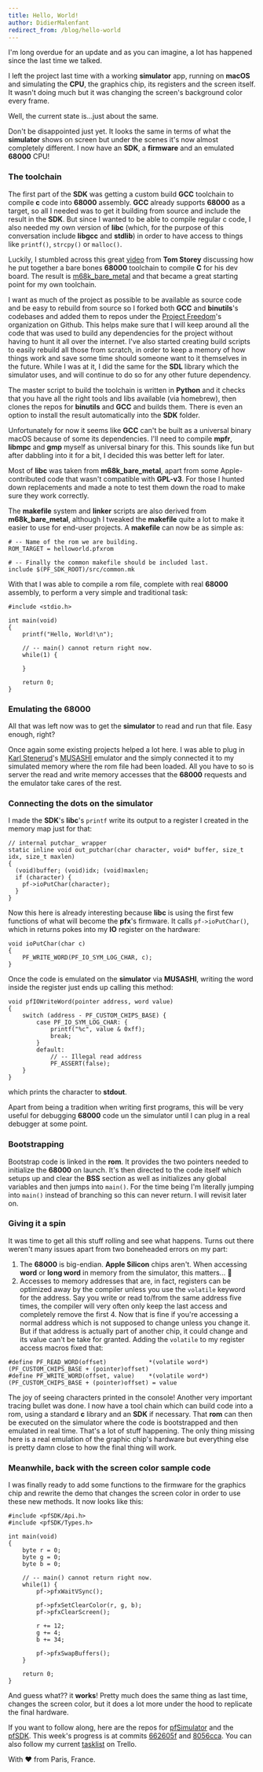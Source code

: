 ```yaml
---
title: Hello, World!
author: DidierMalenfant
redirect_from: /blog/hello-world
---
```


I'm long overdue for an update and as you can imagine, a lot has happened since the last time we talked.

I left the project last time with a working **simulator** app, running on **macOS** and simulating the **CPU**, the graphics chip, its registers and the screen itself. It wasn't doing much but it was changing the screen's background color every frame.

Well, the current state is...just about the same.

Don't be disappointed just yet. It looks the same in terms of what the **simulator** shows on screen but under the scenes it's now almost completely different. I now have an **SDK**, a **firmware** and an emulated **68000** CPU!

### The toolchain

The first part of the **SDK** was getting a custom build **GCC** toolchain to compile **c** code into **68000** assembly. **GCC** already supports **68000** as a target, so all I needed was to get it building from source and include the result in the **SDK**. But since I wanted to be able to compile regular c code, I also needed my own version of **libc** (which, for the purpose of this conversation include **libgcc** and **stdlib**) in order to have access to things like `printf()`, `strcpy()` or `malloc()`.

Luckily, I stumbled across this great [video](https://www.youtube.com/watch?v=E-TZBDJVggA) from **Tom Storey** discussing how he put together a bare bones **68000** toolchain to compile **C** for his dev board. The result is [m68k_bare_metal](https://github.com/tomstorey/m68k_bare_metal) and that became a great starting point for my own toolchain.

I want as much of the project as possible to be available as source code and be easy to rebuild from source so I forked both **GCC** and **binutils**'s codebases and added them to repos under the [Project Freedom](https://github.com/ProjectFreedomGaming)'s organization on Github. This helps make sure that I will keep around all the code that was used to build any dependencies for the project without having to hunt it all over the internet. I've also started creating build scripts to easily rebuild all those from scratch, in order to keep a memory of how things work and save some time should someone want to it themselves in the future. While I was at it, I did the same for the **SDL** library which the simulator uses, and will continue to do so for any other future dependency.

The master script to build the toolchain is written in **Python** and it checks that you have all the right tools and libs available (via homebrew), then clones the repos for **binutils** and **GCC** and builds them. There is even an option to install the result automatically into the **SDK** folder.

Unfortunately for now it seems like **GCC** can't be built as a universal binary macOS because of some its dependencies. I'll need to compile **mpfr**, **libmpc** and **gmp** myself as universal binary for this. This sounds like fun but after dabbling into it for a bit, I decided this was better left for later.

Most of **libc** was taken from **m68k_bare_metal**, apart from some Apple-contributed code that wasn't compatible with **GPL-v3**. For those I hunted down replacements and made a note to test them down the road to make sure they work correctly.

The **makefile** system and **linker** scripts are also derived from **m68k_bare_metal**, although I tweaked the **makefile** quite a lot to make it easier to use for end-user projects. A **makefile** can now be as simple as:
```
# -- Name of the rom we are building.
ROM_TARGET = helloworld.pfxrom

# -- Finally the common makefile should be included last.
include $(PF_SDK_ROOT)/src/common.mk
```

With that I was able to compile a rom file, complete with real **68000** assembly, to perform a very simple and traditional task:
```
#include <stdio.h>

int main(void)
{
    printf("Hello, World!\n");

    // -- main() cannot return right now.
    while(1) {
    
    }

    return 0;
}
```

### Emulating the 68000

All that was left now was to get the **simulator** to read and run that file. Easy enough, right?

Once again some existing projects helped a lot here. I was able to plug in [Karl Stenerud](https://github.com/kstenerud)'s [MUSASHI](https://github.com/kstenerud/Musashi) emulator and the simply connected it to my simulated memory where the rom file had been loaded. All you have to so is server the read and write memory accesses that the **68000** requests and the emulator take cares of the rest.

### Connecting the dots on the simulator

I made the **SDK**'s **libc**'s `printf` write its output to a register I created in the memory map just for that:
```
// internal putchar_ wrapper
static inline void out_putchar(char character, void* buffer, size_t idx, size_t maxlen)
{
  (void)buffer; (void)idx; (void)maxlen;
  if (character) {
    pf->ioPutChar(character);
  }
}
```

Now this here is already interesting because **libc** is using the first few functions of what will become the **pfx**'s firmware. It calls `pf->ioPutChar()`, which in returns pokes into my **IO** register on the hardware:
```
void ioPutChar(char c)
{
    PF_WRITE_WORD(PF_IO_SYM_LOG_CHAR, c);
}
```

Once the code is emulated on the **simulator** via **MUSASHI**, writing the word inside the register just ends up calling this method:
```
void pfIOWriteWord(pointer address, word value)
{
    switch (address - PF_CUSTOM_CHIPS_BASE) {
        case PF_IO_SYM_LOG_CHAR: {
            printf("%c", value & 0xff);
            break;
        }
        default:
            // -- Illegal read address
            PF_ASSERT(false);
    }
}
```

which prints the character to **stdout**.

Apart from being a tradition when writing first programs, this will be very useful for debugging **68000** code un the simulator until I can plug in a real debugger at some point.

### Bootstrapping

Bootstrap code is linked in the **rom**. It provides the two pointers needed to initialize the **68000** on launch. It's then directed to the code itself which setups up and clear the **BSS** section as well as initializes any global variables and then jumps into `main()`. For the time being I'm literally jumping into `main()` instead of branching so this can never return. I will revisit later on.

### Giving it a spin

It was time to get all this stuff rolling and see what happens. Turns out there weren't many issues apart from two boneheaded errors on my part:

1. The **68000** is big-endian. **Apple Silicon** chips aren't. When accessing **word** or **long word** in memory from the simulator, this matters... 🤣
2. Accesses to memory addresses that are, in fact, registers can be optimized away by the compiler unless you use the `volatile` keyword for the address. Say you write or read to/from the same address five times, the compiler will very often only keep the last access and completely remove the first 4. Now that is fine if you're accessing a normal address which is not supposed to change unless you change it. But if that address is actually part of another chip, it could change and its value can't be take for granted. Adding the `volatile` to my register access macros fixed that:

```
#define PF_READ_WORD(offset)            *(volatile word*)(PF_CUSTOM_CHIPS_BASE + (pointer)offset)
#define PF_WRITE_WORD(offset, value)    *(volatile word*)(PF_CUSTOM_CHIPS_BASE + (pointer)offset) = value
```

The joy of seeing characters printed in the console! Another very important tracing bullet was done. I now have a tool chain which can build code into a rom, using a standard **c** library and an **SDK** if necessary. That **rom** can then be executed on the simulator where the code is bootstrapped and then emulated in real time. That's a lot of stuff happening. The only thing missing here is a real emulation of the graphic chip's hardware but everything else is pretty damn close to how the final thing will work.

### Meanwhile, back with the screen color sample code

I was finally ready to add some functions to the firmware for the graphics chip and rewrite the demo that changes the screen color in order to use these new methods. It now looks like this:
```
#include <pfSDK/Api.h>
#include <pfSDK/Types.h>

int main(void)
{
    byte r = 0;
    byte g = 0;
    byte b = 0;
    
    // -- main() cannot return right now.
    while(1) {
        pf->pfxWaitVSync();

        pf->pfxSetClearColor(r, g, b);
        pf->pfxClearScreen();
        
        r += 12;
        g += 4;
        b += 34;

        pf->pfxSwapBuffers();
    }

    return 0;
}
```

And guess what?? it **works**! Pretty much does the same thing as last time, changes the screen color, but it does a lot more under the hood to replicate the final hardware.

If you want to follow along, here are the repos for [pfSimulator](https://github.com/ProjectFreedomGaming/pfSimulator) and the [pfSDK](https://github.com/ProjectFreedomGaming/pfSDK). This week's progress is at commits [662605f](https://github.com/ProjectFreedomGaming/pfSimulator/commit/662605fac60aaa3e79d2a70d461a18eab8977a73) and [8056cca](https://github.com/ProjectFreedomGaming/pfSDK/commit/8056ccad012e8d8625ce6fb31c93faed66556c26). You can also follow my current [tasklist](https://trello.com/b/ihs3W4ux/%F0%9F%91%BE-project-freedom) on Trello.

With ❤️ from Paris, France.
